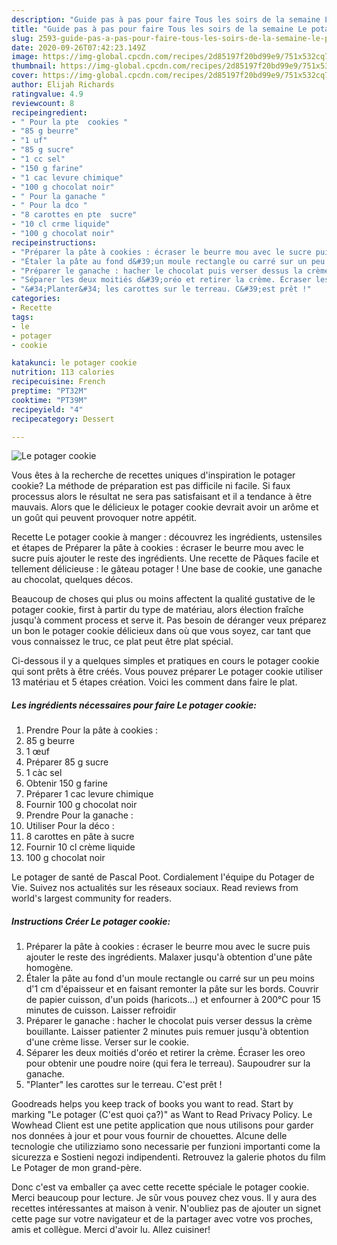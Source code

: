 ```yaml
---
description: "Guide pas à pas pour faire Tous les soirs de la semaine Le potager cookie"
title: "Guide pas à pas pour faire Tous les soirs de la semaine Le potager cookie"
slug: 2593-guide-pas-a-pas-pour-faire-tous-les-soirs-de-la-semaine-le-potager-cookie
date: 2020-09-26T07:42:23.149Z
image: https://img-global.cpcdn.com/recipes/2d85197f20bd99e9/751x532cq70/le-potager-cookie-photo-principale-de-la-recette.jpg
thumbnail: https://img-global.cpcdn.com/recipes/2d85197f20bd99e9/751x532cq70/le-potager-cookie-photo-principale-de-la-recette.jpg
cover: https://img-global.cpcdn.com/recipes/2d85197f20bd99e9/751x532cq70/le-potager-cookie-photo-principale-de-la-recette.jpg
author: Elijah Richards
ratingvalue: 4.9
reviewcount: 8
recipeingredient:
- " Pour la pte  cookies "
- "85 g beurre"
- "1 uf"
- "85 g sucre"
- "1 cc sel"
- "150 g farine"
- "1 cac levure chimique"
- "100 g chocolat noir"
- " Pour la ganache "
- " Pour la dco "
- "8 carottes en pte  sucre"
- "10 cl crme liquide"
- "100 g chocolat noir"
recipeinstructions:
- "Préparer la pâte à cookies : écraser le beurre mou avec le sucre puis ajouter le reste des ingrédients. Malaxer jusqu&#39;à obtention d&#39;une pâte homogène."
- "Étaler la pâte au fond d&#39;un moule rectangle ou carré sur un peu moins d&#39;1 cm d&#39;épaisseur et en faisant remonter la pâte sur les bords. Couvrir de papier cuisson, d&#39;un poids (haricots...) et enfourner à 200°C pour 15 minutes de cuisson. Laisser refroidir"
- "Préparer le ganache : hacher le chocolat puis verser dessus la crème bouillante. Laisser patienter 2 minutes puis remuer jusqu&#39;à obtention d&#39;une crème lisse. Verser sur le cookie."
- "Séparer les deux moitiés d&#39;oréo et retirer la crème. Écraser les oreo pour obtenir une poudre noire (qui fera le terreau). Saupoudrer sur la ganache."
- "&#34;Planter&#34; les carottes sur le terreau. C&#39;est prêt !"
categories:
- Recette
tags:
- le
- potager
- cookie

katakunci: le potager cookie 
nutrition: 113 calories
recipecuisine: French
preptime: "PT32M"
cooktime: "PT39M"
recipeyield: "4"
recipecategory: Dessert

---
```



![Le potager cookie](https://img-global.cpcdn.com/recipes/2d85197f20bd99e9/751x532cq70/le-potager-cookie-photo-principale-de-la-recette.jpg)

Vous êtes à la recherche de recettes uniques d'inspiration le potager cookie? La méthode de préparation est pas difficile ni facile. Si faux processus alors le résultat ne sera pas satisfaisant et il a tendance à être mauvais. Alors que le délicieux le potager cookie devrait avoir un arôme et un goût qui peuvent provoquer notre appétit.

Recette Le potager cookie à manger : découvrez les ingrédients, ustensiles et étapes de Préparer la pâte à cookies : écraser le beurre mou avec le sucre puis ajouter le reste des ingrédients. Une recette de Pâques facile et tellement délicieuse : le gâteau potager ! Une base de cookie, une ganache au chocolat, quelques décos.

Beaucoup de choses qui plus ou moins affectent la qualité gustative de le potager cookie, first à partir du type de matériau, alors élection fraîche jusqu'à comment process et serve it. Pas besoin de déranger veux préparez un bon le potager cookie délicieux dans où que vous soyez, car tant que vous connaissez le truc, ce plat peut être plat spécial.


Ci-dessous il y a quelques simples et pratiques en cours le potager cookie qui sont prêts à être créés. Vous pouvez préparer Le potager cookie utiliser 13 matériau et 5 étapes création. Voici les comment dans faire le plat.

<!--inarticleads1-->

##### Les ingrédients nécessaires pour faire Le potager cookie:

1. Prendre  Pour la pâte à cookies :
1.  85 g beurre
1.  1 œuf
1. Préparer 85 g sucre
1.  1 càc sel
1. Obtenir 150 g farine
1. Préparer 1 cac levure chimique
1. Fournir 100 g chocolat noir
1. Prendre  Pour la ganache :
1. Utiliser  Pour la déco :
1.  8 carottes en pâte à sucre
1. Fournir 10 cl crème liquide
1.  100 g chocolat noir


Le potager de santé de Pascal Poot. Cordialement l&#39;équipe du Potager de Vie. Suivez nos actualités sur les réseaux sociaux. Read reviews from world&#39;s largest community for readers. 

<!--inarticleads2-->

##### Instructions Créer Le potager cookie:

1. Préparer la pâte à cookies : écraser le beurre mou avec le sucre puis ajouter le reste des ingrédients. Malaxer jusqu&#39;à obtention d&#39;une pâte homogène.
1. Étaler la pâte au fond d&#39;un moule rectangle ou carré sur un peu moins d&#39;1 cm d&#39;épaisseur et en faisant remonter la pâte sur les bords. Couvrir de papier cuisson, d&#39;un poids (haricots...) et enfourner à 200°C pour 15 minutes de cuisson. Laisser refroidir
1. Préparer le ganache : hacher le chocolat puis verser dessus la crème bouillante. Laisser patienter 2 minutes puis remuer jusqu&#39;à obtention d&#39;une crème lisse. Verser sur le cookie.
1. Séparer les deux moitiés d&#39;oréo et retirer la crème. Écraser les oreo pour obtenir une poudre noire (qui fera le terreau). Saupoudrer sur la ganache.
1. &#34;Planter&#34; les carottes sur le terreau. C&#39;est prêt !


Goodreads helps you keep track of books you want to read. Start by marking &#34;Le potager (C&#39;est quoi ça?)&#34; as Want to Read Privacy Policy. Le Wowhead Client est une petite application que nous utilisons pour garder nos données à jour et pour vous fournir de chouettes. Alcune delle tecnologie che utilizziamo sono necessarie per funzioni importanti come la sicurezza e Sostieni negozi indipendenti. Retrouvez la galerie photos du film Le Potager de mon grand-père. 


Donc c'est va emballer ça avec cette recette spéciale le potager cookie. Merci beaucoup pour lecture. Je sûr vous pouvez chez vous. Il y aura des recettes  intéressantes at maison à venir. N'oubliez pas de ajouter un signet cette page sur votre navigateur et de la partager avec votre vos proches, amis et collègue. Merci d'avoir lu. Allez cuisiner!
